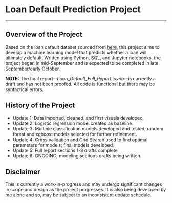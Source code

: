 # Loan Default Prediction Project
---
## Overview of the Project

Based on the loan default dataset sourced from [here](https://www.kaggle.com/datasets/nikhil1e9/loan-default), this project aims to develop a machine learning model that predicts whether a loan will ultimately default. Written using Python, SQL, and Jupyter notebooks, the project began in mid-September and is expected to be completed in late September/early October.

**NOTE:** The final report--*Loan_Default_Full_Report.ipynb*--is currently a draft and has not been proofed. All code is functional but there may be syntactical errors.

## History of the Project

* Update 1: Data imported, cleaned, and first visuals developed.
* Update 2: Logistic regression model created as baseline.
* Update 3: Multiple classification models developed and tested; random forest and xgboost models selected for further refinement.
* Update 4: Cross validation and Grid Search used to find optimal parameters for models; final models developed.
* Update 5: Full report sections 1-3 drafts complete
* Update 6: ONGOING; modeling sections drafts being written.

## Disclaimer

This is currently a work-in-progress and may undergo significant changes in scope and design as the project progresses. It is also being developed by me alone and so, may be subject to an inconsistent update schedule.
